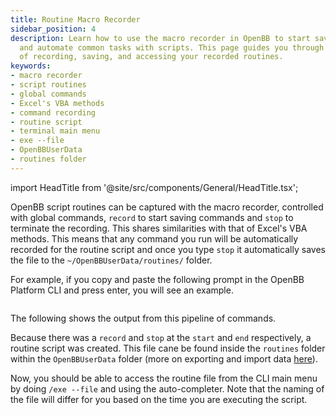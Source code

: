 ```yaml
---
title: Routine Macro Recorder
sidebar_position: 4
description: Learn how to use the macro recorder in OpenBB to start saving commands
  and automate common tasks with scripts. This page guides you through the process
  of recording, saving, and accessing your recorded routines.
keywords:
- macro recorder
- script routines
- global commands
- Excel's VBA methods
- command recording
- routine script
- terminal main menu
- exe --file
- OpenBBUserData
- routines folder
---
```


import HeadTitle from '@site/src/components/General/HeadTitle.tsx';

<HeadTitle title="Routine Macro Recorder - Routines - Usage | OpenBB CLI Docs" />

OpenBB script routines can be captured with the macro recorder, controlled with global commands, `record` to start saving commands and `stop` to terminate the recording. This shares similarities with that of Excel's VBA methods. This means that any command you run will be automatically recorded for the routine script and once you type `stop` it automatically saves the file to the `~/OpenBBUserData/routines/` folder.

For example, if you copy and paste the following prompt in the OpenBB Platform CLI and press enter, you will see an example.

```console

```

The following shows the output from this pipeline of commands.

Because there was a `record` and `stop` at the `start` and `end` respectively, a routine script was created. This file cane be found inside the `routines` folder within the `OpenBBUserData` folder (more on exporting and import data [here](/terminal/usage/data/custom-data)).

Now, you should be able to access the routine file from the CLI main menu by doing `/exe --file` and using the auto-completer. Note that the naming of the file will differ for you based on the time you are executing the script.
